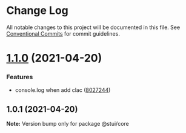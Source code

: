 # Change Log

All notable changes to this project will be documented in this file.
See [Conventional Commits](https://conventionalcommits.org) for commit guidelines.

# [1.1.0](https://github.com/iamyoki/lerna-demo/compare/v1.0.1...v1.1.0) (2021-04-20)


### Features

* console.log when add clac ([8027244](https://github.com/iamyoki/lerna-demo/commit/802724467b31d265fe3ea0c0c81ec3f06ff25c5d))





## 1.0.1 (2021-04-20)

**Note:** Version bump only for package @stui/core
